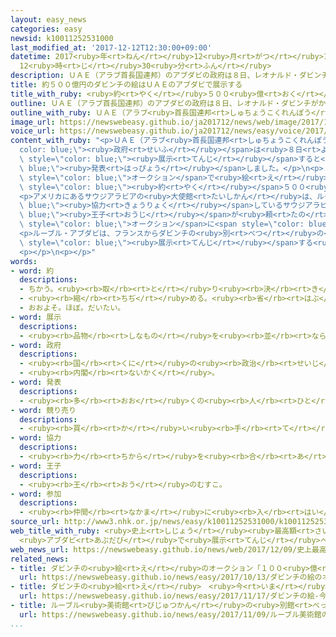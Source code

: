 ```yaml
---
layout: easy_news
categories: easy
newsid: k10011252531000
last_modified_at: '2017-12-12T12:30:00+09:00'
datetime: 2017<ruby>年<rt>ねん</rt></ruby>12<ruby>月<rt>がつ</rt></ruby>12<ruby>日<rt>にち</rt></ruby>
  12<ruby>時<rt>じ</rt></ruby>30<ruby>分<rt>ふん</rt></ruby>
description: ＵＡＥ（アラブ首長国連邦）のアブダビの政府は８日、レオナルド・ダビンチがかいた「サルバトール・ムンディ」という絵がアブダビの物になったと言いました。
title: 約５００億円のダビンチの絵はＵＡＥのアブダビで展示する
title_with_ruby: <ruby>約<rt>やく</rt></ruby>５００<ruby>億<rt>おく</rt></ruby><ruby>円<rt>えん</rt></ruby>のダビンチの<ruby>絵<rt>え</rt></ruby>はＵＡＥのアブダビで<ruby>展示<rt>てんじ</rt></ruby>する
outline: ＵＡＥ（アラブ首長国連邦）のアブダビの政府は８日、レオナルド・ダビンチがかいた「サルバトール・ムンディ」という絵がアブダビの物になったと言いました。
outline_with_ruby: ＵＡＥ（アラブ<ruby>首長国連邦<rt>しゅちょうこくれんぽう</rt></ruby>）のアブダビの<ruby>政府<rt>せいふ</rt></ruby>は<ruby>８日<rt>ようか</rt></ruby>、レオナルド・ダビンチがかいた「サルバトール・ムンディ」という<ruby>絵<rt>え</rt></ruby>がアブダビの<ruby>物<rt>もの</rt></ruby>になったと<ruby>言<rt>い</rt></ruby>いました。
image_url: https://newswebeasy.github.io/ja201712/news/web/image/2017/12/09/K10011252531_1712090947_1712091006_01_02.jpg
voice_url: https://newswebeasy.github.io/ja201712/news/easy/voice/2017/12/12/k10011252531000.mp3
content_with_ruby: "<p>ＵＡＥ（アラブ<ruby>首長国連邦<rt>しゅちょうこくれんぽう</rt></ruby>）のアブダビの<span style=\"\
  color: blue;\"><ruby>政府<rt>せいふ</rt></ruby></span>は<ruby>８日<rt>ようか</rt></ruby>、レオナルド・ダビンチがかいた「サルバトール・ムンディ」という<ruby>絵<rt>え</rt></ruby>がアブダビの<ruby>物<rt>もの</rt></ruby>になったと<ruby>言<rt>い</rt></ruby>いました。そして、<ruby>美術館<rt>びじゅつかん</rt></ruby>のルーブル・アブダビで<span\
  \ style=\"color: blue;\"><ruby>展示<rt>てんじ</rt></ruby></span>すると<span style=\"color:\
  \ blue;\"><ruby>発表<rt>はっぴょう</rt></ruby></span>しました。</p>\n<p>１５００<ruby>年<rt>ねん</rt></ruby>ごろダビンチがかいたこの<ruby>絵<rt>え</rt></ruby>は、<ruby>長<rt>なが</rt></ruby>い<ruby>間<rt>あいだ</rt></ruby>どこにあるかわからなかった<ruby>有名<rt>ゆうめい</rt></ruby>な<ruby>絵<rt>え</rt></ruby>です。<ruby>先月<rt>せんげつ</rt></ruby><span\
  \ style=\"color: blue;\">オークション</span>で<ruby>絵<rt>え</rt></ruby>などの<ruby>中<rt>なか</rt></ruby>でいちばん<ruby>高<rt>たか</rt></ruby>い<span\
  \ style=\"color: blue;\"><ruby>約<rt>やく</rt></ruby></span>５００<ruby>億<rt>おく</rt></ruby><ruby>円<rt>えん</rt></ruby>になりました。</p>\n\
  <p>アメリカにあるサウジアラビアの<ruby>大使館<rt>たいしかん</rt></ruby>は、ルーブル・アブダビに<span style=\"color:\
  \ blue;\"><ruby>協力<rt>きょうりょく</rt></ruby></span>しているサウジアラビアのバドル<span style=\"color:\
  \ blue;\"><ruby>王子<rt>おうじ</rt></ruby></span>が<ruby>頼<rt>たの</rt></ruby>まれて<ruby>代<rt>か</rt></ruby>わりに<span\
  \ style=\"color: blue;\">オークション</span>に<span style=\"color: blue;\"><ruby>参加<rt>さんか</rt></ruby></span>したと<ruby>言<rt>い</rt></ruby>いました。</p>\n\
  <p>ルーブル・アブダビは、フランスからダビンチの<ruby>別<rt>べつ</rt></ruby>の<ruby>絵<rt>え</rt></ruby>を<ruby>借<rt>か</rt></ruby>りていて、ダビンチの<ruby>絵<rt>え</rt></ruby>を２つ<ruby>並<rt>なら</rt></ruby>べて<span\
  \ style=\"color: blue;\"><ruby>展示<rt>てんじ</rt></ruby></span>する<ruby>予定<rt>よてい</rt></ruby>です。</p>\n\
  <p></p>\n<p></p>"
words:
- word: 約
  descriptions:
  - ちかう。<ruby><rb>取</rb><rt>と</rt></ruby>り<ruby><rb>決</rb><rt>き</rt></ruby>める。
  - <ruby><rb>縮</rb><rt>ちぢ</rt></ruby>める。<ruby><rb>省</rb><rt>はぶ</rt></ruby>く。<ruby><rb>簡単</rb><rt>かんたん</rt></ruby>にする。
  - おおよそ。ほぼ。だいたい。
- word: 展示
  descriptions:
  - <ruby><rb>品物</rb><rt>しなもの</rt></ruby>を<ruby><rb>並</rb><rt>なら</rt></ruby>べて、<ruby><rb>多</rb><rt>おお</rt></ruby>くの<ruby><rb>人</rb><rt>ひと</rt></ruby>に<ruby><rb>見</rb><rt>み</rt></ruby>せること。
- word: 政府
  descriptions:
  - <ruby><rb>国</rb><rt>くに</rt></ruby>の<ruby><rb>政治</rb><rt>せいじ</rt></ruby>を<ruby><rb>行</rb><rt>おこな</rt></ruby>うところ。
  - <ruby><rb>内閣</rb><rt>ないかく</rt></ruby>。
- word: 発表
  descriptions:
  - <ruby><rb>多</rb><rt>おお</rt></ruby>くの<ruby><rb>人</rb><rt>ひと</rt></ruby>に<ruby><rb>広</rb><rt>ひろ</rt></ruby>く<ruby><rb>知</rb><rt>し</rt></ruby>らせること。
- word: 競り売り
  descriptions:
  - <ruby><rb>買</rb><rt>か</rt></ruby>い<ruby><rb>手</rb><rt>て</rt></ruby>に<ruby><rb>競争</rb><rt>きょうそう</rt></ruby>で<ruby><rb>値段</rb><rt>ねだん</rt></ruby>をつけさせ、いちばん<ruby><rb>高</rb><rt>たか</rt></ruby>い<ruby><rb>値段</rb><rt>ねだん</rt></ruby>をつけた<ruby><rb>人</rb><rt>ひと</rt></ruby>に、その<ruby><rb>品物</rb><rt>しなもの</rt></ruby>を<ruby><rb>売</rb><rt>う</rt></ruby>る<ruby><rb>方法</rb><rt>ほうほう</rt></ruby>。<ruby><rb>競売</rb><rt>きょうばい</rt></ruby>。オークション。せり。
- word: 協力
  descriptions:
  - <ruby><rb>力</rb><rt>ちから</rt></ruby>を<ruby><rb>合</rb><rt>あ</rt></ruby>わせて、ものごとを<ruby><rb>行</rb><rt>おこな</rt></ruby>うこと。
- word: 王子
  descriptions:
  - <ruby><rb>王</rb><rt>おう</rt></ruby>のむすこ。
- word: 参加
  descriptions:
  - <ruby><rb>仲間</rb><rt>なかま</rt></ruby>に<ruby><rb>入</rb><rt>はい</rt></ruby>ること。
source_url: http://www3.nhk.or.jp/news/easy/k10011252531000/k10011252531000.html
web_title_with_ruby: <ruby>史上<rt>しじょう</rt></ruby><ruby>最高額<rt>さいこうがく</rt></ruby>で<ruby>落札<rt>らくさつ</rt></ruby>の<ruby>ダビンチ<rt>だびんち</rt></ruby>の<ruby>油絵<rt>あぶらえ</rt></ruby>
  <ruby>アブダビ<rt>あぶだび</rt></ruby>で<ruby>展示<rt>てんじ</rt></ruby>へ
web_news_url: https://newswebeasy.github.io/news/web/2017/12/09/史上最高額で落札のダビンチの油絵-アブダビで展示へ
related_news:
- title: ダビンチの<ruby>絵<rt>え</rt></ruby>のオークション「１００<ruby>億<rt>おく</rt></ruby><ruby>円<rt>えん</rt></ruby><ruby>以上<rt>いじょう</rt></ruby>になりそう」
  url: https://newswebeasy.github.io/news/easy/2017/10/13/ダビンチの絵のオークション100億円以上になりそう
- title: ダビンチの<ruby>絵<rt>え</rt></ruby>　<ruby>今<rt>いま</rt></ruby>までのオークションで<ruby>最<rt>もっと</rt></ruby>も<ruby>高<rt>たか</rt></ruby>い<ruby>約<rt>やく</rt></ruby>５０８<ruby>億<rt>おく</rt></ruby><ruby>円<rt>えん</rt></ruby>
  url: https://newswebeasy.github.io/news/easy/2017/11/17/ダビンチの絵-今までのオークションで最も高い約508億円
- title: ルーブル<ruby>美術館<rt>びじゅつかん</rt></ruby>の<ruby>別館<rt>べっかん</rt></ruby>がＵＡＥにできる
  url: https://newswebeasy.github.io/news/easy/2017/11/09/ルーブル美術館の別館がUAEにできる
...
```

